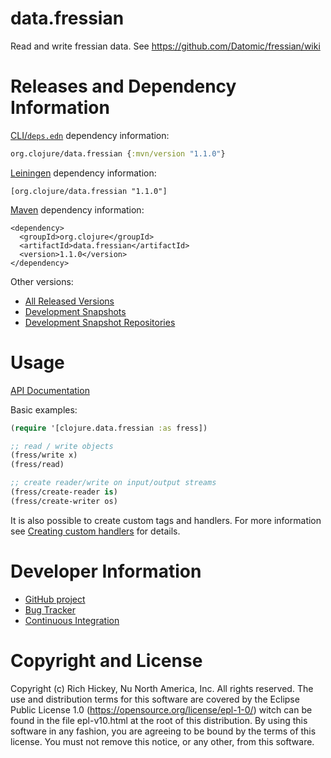 # data.fressian

Read and write fressian data. See https://github.com/Datomic/fressian/wiki

# Releases and Dependency Information

[CLI/`deps.edn`](https://clojure.org/reference/deps_edn) dependency information:
```clojure
org.clojure/data.fressian {:mvn/version "1.1.0"}
```

[Leiningen](https://github.com/technomancy/leiningen) dependency information:

    [org.clojure/data.fressian "1.1.0"]

[Maven](http://maven.apache.org/) dependency information:

    <dependency>
      <groupId>org.clojure</groupId>
      <artifactId>data.fressian</artifactId>
      <version>1.1.0</version>
    </dependency>

Other versions:

* [All Released Versions](https://search.maven.org/#search%7Cgav%7C1%7Cg%3A%22org.clojure%22%20AND%20a%3A%22data.fressian%22)
* [Development Snapshots](https://oss.sonatype.org/index.html#nexus-search;gav~org.clojure~data.fressian~~~)
* [Development Snapshot Repositories](https://dev.clojure.org/display/doc/Maven+Settings+and+Repositories)

# Usage

[API Documentation](https://clojure.github.com/data.fressian/)

Basic examples:

```clojure
(require '[clojure.data.fressian :as fress])

;; read / write objects
(fress/write x)
(fress/read)

;; create reader/write on input/output streams
(fress/create-reader is)
(fress/create-writer os)
```

It is also possible to create custom tags and handlers. For more information see [Creating custom handlers](https://github.com/clojure/data.fressian/wiki/Creating-custom-handlers) for details.

# Developer Information

* [GitHub project](https://github.com/clojure/data.fressian)
* [Bug Tracker](https://clojure.atlassian.net/browse/DFRS)
* [Continuous Integration](https://github.com/clojure/data.fressian/actions/workflows/test.yml)


# Copyright and License

Copyright (c) Rich Hickey, Nu North America, Inc. All rights reserved.  The use and
distribution terms for this software are covered by the Eclipse Public
License 1.0 (https://opensource.org/license/epl-1-0/) witch can
be found in the file epl-v10.html at the root of this distribution.
By using this software in any fashion, you are agreeing to be bound by
the terms of this license.  You must not remove this notice, or any
other, from this software.
